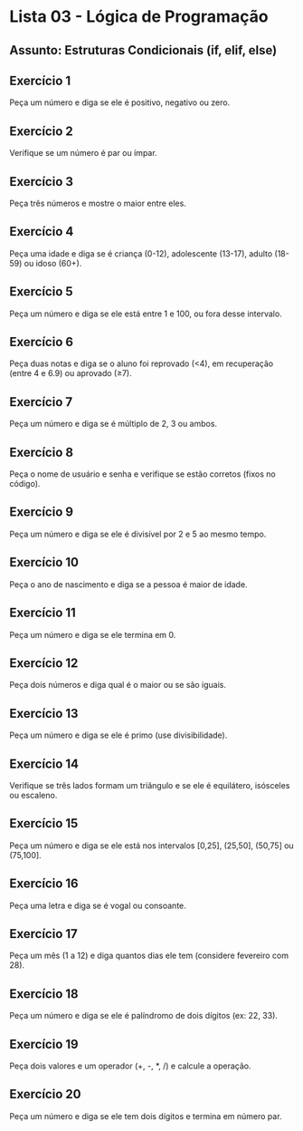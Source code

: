 # Lista 03 - Lógica de Programação
## Assunto: Estruturas Condicionais (if, elif, else)

## Exercício 1
Peça um número e diga se ele é positivo, negativo ou zero.

## Exercício 2
Verifique se um número é par ou ímpar.

## Exercício 3
Peça três números e mostre o maior entre eles.

## Exercício 4
Peça uma idade e diga se é criança (0-12), adolescente (13-17), adulto (18-59) ou idoso (60+).

## Exercício 5
Peça um número e diga se ele está entre 1 e 100, ou fora desse intervalo.

## Exercício 6
Peça duas notas e diga se o aluno foi reprovado (<4), em recuperação (entre 4 e 6.9) ou aprovado (≥7).

## Exercício 7
Peça um número e diga se é múltiplo de 2, 3 ou ambos.

## Exercício 8
Peça o nome de usuário e senha e verifique se estão corretos (fixos no código).

## Exercício 9
Peça um número e diga se ele é divisível por 2 e 5 ao mesmo tempo.

## Exercício 10
Peça o ano de nascimento e diga se a pessoa é maior de idade.

## Exercício 11
Peça um número e diga se ele termina em 0.

## Exercício 12
Peça dois números e diga qual é o maior ou se são iguais.

## Exercício 13
Peça um número e diga se ele é primo (use divisibilidade).

## Exercício 14
Verifique se três lados formam um triângulo e se ele é equilátero, isósceles ou escaleno.

## Exercício 15
Peça um número e diga se ele está nos intervalos [0,25], (25,50], (50,75] ou (75,100].

## Exercício 16
Peça uma letra e diga se é vogal ou consoante.

## Exercício 17
Peça um mês (1 a 12) e diga quantos dias ele tem (considere fevereiro com 28).

## Exercício 18
Peça um número e diga se ele é palíndromo de dois dígitos (ex: 22, 33).

## Exercício 19
Peça dois valores e um operador (+, -, *, /) e calcule a operação.

## Exercício 20
Peça um número e diga se ele tem dois dígitos e termina em número par.
